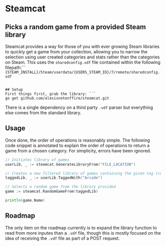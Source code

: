 # Steamcat
## Picks a random game from a provided Steam library
Steamcat provides a way for those of you with ever growing Steam libraries to quickly get a game from your collection, allowing you to narrow the selection using user created categories and stats rather than the categories on Steam. This uses the `sharedconfig.vdf` file contained within the following filepath:```
`{STEAM_INSTALL}/Steam/userdata/{USERS_STEAM_ID}/7/remote/sharedconfig.vdf`
```

## Setup
First things first, grab the library: ```
go get github.com/alexisnotonffire/steamcat.git
```
There is a single dependency on a third party `.vdf` parser but everything else comes from the standard library.


## Usage
Once done, the order of operations is reasonably simple. The following code snippet is annotated to explain the order of operations to return a game from a chosen category. For simplicity, errors have been ignored.

```go
// Initiates library of games
userLib, _ := steamcat.GenerateLibraryFrom("FILE_LOCATION")

// Creates a new filtered library of games containing the given tag (currently case sensitive)
taggedLib, _ := userLib.TaggedWith("Arcade")

// Selects a random game from the library provided
game := steamcat.RandomGameFrom(taggedLib)

println(game.Name)
```

## Roadmap
The only item on the roadmap currently is to expand the library function to read from more inputes than a `.vdf` file, though this is mostly focused on the idea of receiving the `.vdf` file as part of a POST request. 
